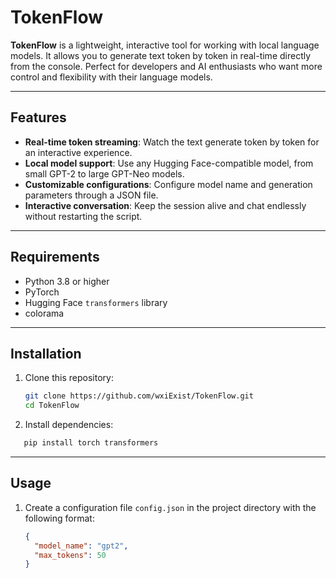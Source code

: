 # TokenFlow

**TokenFlow** is a lightweight, interactive tool for working with local language models. It allows you to generate text token by token in real-time directly from the console. Perfect for developers and AI enthusiasts who want more control and flexibility with their language models.

---

## Features
- **Real-time token streaming**: Watch the text generate token by token for an interactive experience.
- **Local model support**: Use any Hugging Face-compatible model, from small GPT-2 to large GPT-Neo models.
- **Customizable configurations**: Configure model name and generation parameters through a JSON file.
- **Interactive conversation**: Keep the session alive and chat endlessly without restarting the script.

---

## Requirements
- Python 3.8 or higher
- PyTorch
- Hugging Face `transformers` library
- colorama 

---

## Installation
1. Clone this repository:
   ```bash
   git clone https://github.com/wxiExist/TokenFlow.git
   cd TokenFlow
2. Install dependencies:
```bash
   pip install torch transformers
```
---
## Usage
1. Create a configuration file `config.json` in the project directory with the following format:
   ```json
   {
     "model_name": "gpt2",
     "max_tokens": 50
   }

